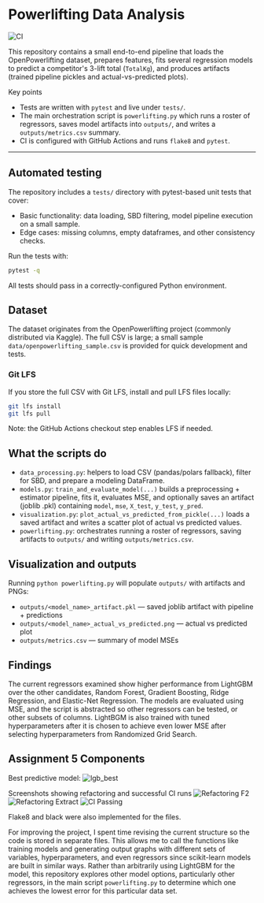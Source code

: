 # Powerlifting Data Analysis

![CI](https://github.com/chcarlyle/IDS706HW2/actions/workflows/python-tests.yml/badge.svg)

This repository contains a small end-to-end pipeline that loads the OpenPowerlifting dataset, prepares features, fits several regression models to predict a competitor's 3-lift total (`TotalKg`), and produces artifacts (trained pipeline pickles and actual-vs-predicted plots).

Key points
- Tests are written with `pytest` and live under `tests/`.
- The main orchestration script is `powerlifting.py` which runs a roster of regressors, saves model artifacts into `outputs/`, and writes a `outputs/metrics.csv` summary.
- CI is configured with GitHub Actions and runs `flake8` and `pytest`.

---

## Automated testing

The repository includes a `tests/` directory with pytest-based unit tests that cover:

- Basic functionality: data loading, SBD filtering, model pipeline execution on a small sample.
- Edge cases: missing columns, empty dataframes, and other consistency checks.

Run the tests with:

```bash
pytest -q
```

All tests should pass in a correctly-configured Python environment.

## Dataset
The dataset originates from the OpenPowerlifting project (commonly distributed via Kaggle). The full CSV is large; a small sample `data/openpowerlifting_sample.csv` is provided for quick development and tests.

### Git LFS
If you store the full CSV with Git LFS, install and pull LFS files locally:

```bash
git lfs install
git lfs pull
```

Note: the GitHub Actions checkout step enables LFS if needed.

## What the scripts do

- `data_processing.py`: helpers to load CSV (pandas/polars fallback), filter for SBD, and prepare a modeling DataFrame.
- `models.py`: `train_and_evaluate_model(...)` builds a preprocessing + estimator pipeline, fits it, evaluates MSE, and optionally saves an artifact (joblib .pkl) containing `model`, `mse`, `X_test`, `y_test`, `y_pred`.
- `visualization.py`: `plot_actual_vs_predicted_from_pickle(...)` loads a saved artifact and writes a scatter plot of actual vs predicted values.
- `powerlifting.py`: orchestrates running a roster of regressors, saving artifacts to `outputs/` and writing `outputs/metrics.csv`.

## Visualization and outputs

Running `python powerlifting.py` will populate `outputs/` with artifacts and PNGs:

- `outputs/<model_name>_artifact.pkl` — saved joblib artifact with pipeline + predictions
- `outputs/<model_name>_actual_vs_predicted.png` — actual vs predicted plot
- `outputs/metrics.csv` — summary of model MSEs

## Findings
The current regressors examined show higher performance from LightGBM over the other candidates, Random Forest, Gradient Boosting, Ridge Regression, and Elastic-Net Regression. The models are evaluated using MSE, and the script is abstracted so other regressors can be tested, or other subsets of columns. LightBGM is also trained with tuned hyperparameters after it is chosen to achieve even lower MSE after selecting hyperparameters from Randomized Grid Search.

## Assignment 5 Components
Best predictive model:
![lgb_best](outputs/lgb_random_search_actual_vs_predicted.png)

Screenshots showing refactoring and successful CI runs
![Refactoring F2](outputs/Screenshot%202025-09-30%20110241.png)
![Refactoring Extract](outputs/Screenshot%202025-09-30%20110353.png)
![CI Passing](outputs/Screenshot%202025-09-30%20110924.png)

Flake8 and black were also implemented for the files.

For improving the project, I spent time revising the current structure so the code is stored in separate files. This allows me to call the functions like training models and generating output graphs with different sets of variables, hyperparameters, and even regressors since scikit-learn models are built in similar ways. Rather than arbitrarily using LightGBM for the model, this repository explores other model options, particularly other regressors, in the main script `powerlifting.py` to determine which one achieves the lowest error for this particular data set.